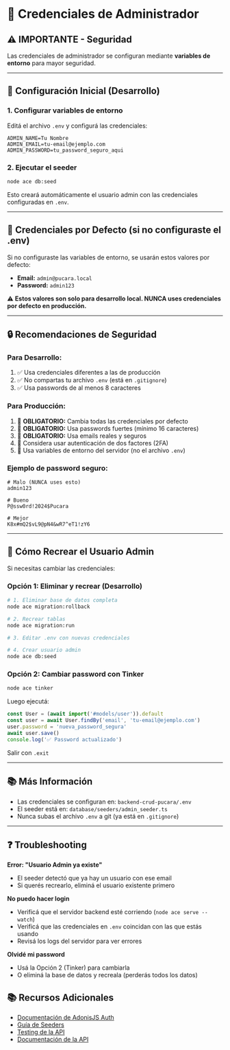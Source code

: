 # 🔐 Credenciales de Administrador

## ⚠️ IMPORTANTE - Seguridad

Las credenciales de administrador se configuran mediante **variables de entorno** para mayor seguridad.

---

## 🚀 Configuración Inicial (Desarrollo)

### 1. Configurar variables de entorno

Editá el archivo `.env` y configurá las credenciales:

```env
ADMIN_NAME=Tu Nombre
ADMIN_EMAIL=tu-email@ejemplo.com
ADMIN_PASSWORD=tu_password_seguro_aqui
```

### 2. Ejecutar el seeder

```bash
node ace db:seed
```

Esto creará automáticamente el usuario admin con las credenciales configuradas en `.env`.

---

## 🔑 Credenciales por Defecto (si no configuraste el .env)

Si no configuraste las variables de entorno, se usarán estos valores por defecto:

- **Email:** `admin@pucara.local`
- **Password:** `admin123`

⚠️ **Estos valores son solo para desarrollo local. NUNCA uses credenciales por defecto en producción.**

---

## 🔒 Recomendaciones de Seguridad

### Para Desarrollo:

1. ✅ Usa credenciales diferentes a las de producción
2. ✅ No compartas tu archivo `.env` (está en `.gitignore`)
3. ✅ Usa passwords de al menos 8 caracteres

### Para Producción:

1. 🔴 **OBLIGATORIO:** Cambia todas las credenciales por defecto
2. 🔴 **OBLIGATORIO:** Usa passwords fuertes (mínimo 16 caracteres)
3. 🔴 **OBLIGATORIO:** Usa emails reales y seguros
4. 🔴 Considera usar autenticación de dos factores (2FA)
5. 🔴 Usa variables de entorno del servidor (no el archivo `.env`)

### Ejemplo de password seguro:

```
# Malo (NUNCA uses esto)
admin123

# Bueno
P@ssw0rd!2024$Pucara

# Mejor
K8x#mQ2$vL9@pN4&wR7^eT1!zY6
```

---

## 🔄 Cómo Recrear el Usuario Admin

Si necesitas cambiar las credenciales:

### Opción 1: Eliminar y recrear (Desarrollo)

```bash
# 1. Eliminar base de datos completa
node ace migration:rollback

# 2. Recrear tablas
node ace migration:run

# 3. Editar .env con nuevas credenciales

# 4. Crear usuario admin
node ace db:seed
```

### Opción 2: Cambiar password con Tinker

```bash
node ace tinker
```

Luego ejecutá:

```javascript
const User = (await import('#models/user')).default
const user = await User.findBy('email', 'tu-email@ejemplo.com')
user.password = 'nueva_password_segura'
await user.save()
console.log('✅ Password actualizado')
```

Salir con `.exit`

---

## 📚 Más Información

- Las credenciales se configuran en: `backend-crud-pucara/.env`
- El seeder está en: `database/seeders/admin_seeder.ts`
- Nunca subas el archivo `.env` a git (ya está en `.gitignore`)

---

## ❓ Troubleshooting

**Error: "Usuario Admin ya existe"**

- El seeder detectó que ya hay un usuario con ese email
- Si querés recrearlo, eliminá el usuario existente primero

**No puedo hacer login**

- Verificá que el servidor backend esté corriendo (`node ace serve --watch`)
- Verificá que las credenciales en `.env` coincidan con las que estás usando
- Revisá los logs del servidor para ver errores

**Olvidé mi password**

- Usá la Opción 2 (Tinker) para cambiarla
- O eliminá la base de datos y recreala (perderás todos los datos)

## 📚 Recursos Adicionales

- [Documentación de AdonisJS Auth](https://docs.adonisjs.com/guides/authentication)
- [Guía de Seeders](https://docs.adonisjs.com/guides/database/seeders)
- [Testing de la API](./TESTING_API.md)
- [Documentación de la API](./API_DOCUMENTATION.md)
